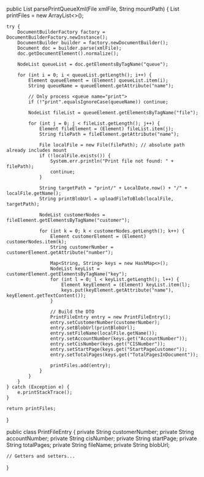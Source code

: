 public List<PrintFileEntry> parsePrintQueueXml(File xmlFile, String mountPath) {
    List<PrintFileEntry> printFiles = new ArrayList<>();

    try {
        DocumentBuilderFactory factory = DocumentBuilderFactory.newInstance();
        DocumentBuilder builder = factory.newDocumentBuilder();
        Document doc = builder.parse(xmlFile);
        doc.getDocumentElement().normalize();

        NodeList queueList = doc.getElementsByTagName("queue");

        for (int i = 0; i < queueList.getLength(); i++) {
            Element queueElement = (Element) queueList.item(i);
            String queueName = queueElement.getAttribute("name");

            // Only process <queue name="print">
            if (!"print".equalsIgnoreCase(queueName)) continue;

            NodeList fileList = queueElement.getElementsByTagName("file");

            for (int j = 0; j < fileList.getLength(); j++) {
                Element fileElement = (Element) fileList.item(j);
                String filePath = fileElement.getAttribute("name");

                File localFile = new File(filePath); // absolute path already includes mount
                if (!localFile.exists()) {
                    System.err.println("Print file not found: " + filePath);
                    continue;
                }

                String targetPath = "print/" + LocalDate.now() + "/" + localFile.getName();
                String printBlobUrl = uploadFileToBlob(localFile, targetPath);

                NodeList customerNodes = fileElement.getElementsByTagName("customer");

                for (int k = 0; k < customerNodes.getLength(); k++) {
                    Element customerElement = (Element) customerNodes.item(k);
                    String customerNumber = customerElement.getAttribute("number");

                    Map<String, String> keys = new HashMap<>();
                    NodeList keyList = customerElement.getElementsByTagName("key");
                    for (int l = 0; l < keyList.getLength(); l++) {
                        Element keyElement = (Element) keyList.item(l);
                        keys.put(keyElement.getAttribute("name"), keyElement.getTextContent());
                    }

                    // Build the DTO
                    PrintFileEntry entry = new PrintFileEntry();
                    entry.setCustomerNumber(customerNumber);
                    entry.setBlobUrl(printBlobUrl);
                    entry.setFileName(localFile.getName());
                    entry.setAccountNumber(keys.get("AccountNumber"));
                    entry.setCisNumber(keys.get("CISNumber"));
                    entry.setStartPage(keys.get("StartPageCustomer"));
                    entry.setTotalPages(keys.get("TotalPagesInDocument"));

                    printFiles.add(entry);
                }
            }
        }
    } catch (Exception e) {
        e.printStackTrace();
    }

    return printFiles;
}

public class PrintFileEntry {
    private String customerNumber;
    private String accountNumber;
    private String cisNumber;
    private String startPage;
    private String totalPages;
    private String fileName;
    private String blobUrl;

    // Getters and setters...
}
